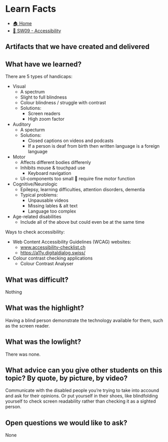 # Learn Facts

- [🏠 Home](../index.md)
- [🦽 SW09 - Accessibility](../SW09%20-%20Accessibility.md)

## Artifacts that we have created and delivered

## What have we learned?

There are 5 types of handicaps:
- Visual
    - A spectrum
    - Slight to full blindness
    - Colour blindness / struggle with contrast
    - Solutions:
        - Screen readers
        - High zoom factor
- Auditory
    - A specturm
    - Solutions:
        - Closed captions on videos and podcasts
        - If a person is deaf from birth then written language is a foreign language
- Motor
    - Affects different bodies differenly
    - Inhibits mouse & touchpad use
        - Keyboard navigation
    - UI-components too small  require fine motor function
- Cognitive/Neurologic
    - Epilepsy, learning difficulties, attention disorders, dementia
    - Typical problems:
        - Unpausable videos
        - Missing lables & alt text
        - Language too complex
- Age-related disabilities
    - Include all of the above but could even be at the same time

Ways to check accessibility:
- Web Content Accessibility Guidelines (WCAG) websites:
    - www.accessibility-checklist.ch
    - https://a11y.digitaldialog.swiss/
- Colour contrast checking applications
    - Colour Contrast Analyser

## What was difficult?

Nothing

## What was the highlight?

Having a blind person demonstrate the technology available for them, such as the screen reader.

## What was the lowlight?

There was none.

## What advice can you give other students on this topic? By quote, by picture, by video?

Communicate with the disabled people you’re trying to take into accound and ask for their opinions. Or put yourself in their shoes, like blindfolding yourself to check screen readability rather than checking it as a sighted person.

## Open questions we would like to ask?

None